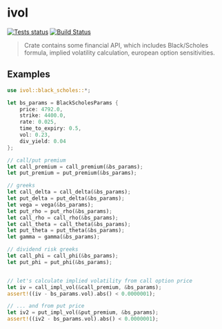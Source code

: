 # ivol

[![Tests status](https://github.com/maksim07/ivol/workflows/Rust/badge.svg?event=push)](https://github.com/maksim07/ivol/actions/workflows/rust.yml)
[![Build Status](https://app.travis-ci.com/maksim07/ivol.svg?branch=master)](https://app.travis-ci.com/maksim07/ivol)

> Crate contains some financial API, which includes Black/Scholes formula, implied volatility calculation, european option sensitivities.

## Examples

```rust
use ivol::black_scholes::*;

let bs_params = BlackScholesParams {
    price: 4792.0,
    strike: 4400.0,
    rate: 0.025,
    time_to_expiry: 0.5,
    vol: 0.23,
    div_yield: 0.04
};

// call/put premium
let call_premium = call_premium(&bs_params);
let put_premium = put_premium(&bs_params);

// greeks
let call_delta = call_delta(&bs_params);
let put_delta = put_delta(&bs_params);
let vega = vega(&bs_params);
let put_rho = put_rho(&bs_params);
let call_rho = call_rho(&bs_params);
let call_theta = call_theta(&bs_params);
let put_theta = put_theta(&bs_params);
let gamma = gamma(&bs_params);

// dividend risk greeks
let call_phi = call_phi(&bs_params);
let put_phi = put_phi(&bs_params);


// let's calculate implied volatility from call option price
let iv = call_impl_vol(&call_premium, &bs_params);
assert!((iv - bs_params.vol).abs() < 0.0000001);

// ... and from put price
let iv2 = put_impl_vol(&put_premium, &bs_params);
assert!((iv2 - bs_params.vol).abs() < 0.0000001);
```
